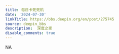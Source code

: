 ```yaml
---
title: 每日卡死死机
date: '2024-07-30'
linkTitle: https://bbs.deepin.org/en/post/275745
source: deepin_bbs
description:  深度之家 
disable_comments: true
---
```

NA
